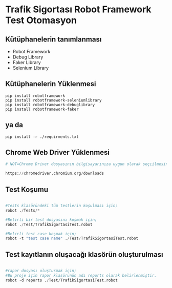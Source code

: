 # **Trafik Sigortası Robot Framework Test Otomasyon**

## Kütüphanelerin tanımlanması ##
* Robot Framework
* Debug Library  
* Faker Library  
* Selenium Library  

## Kütüphanelerin Yüklenmesi
```
pip install robotframework
pip install robotframework-seleniumlibrary
pip install robotframework-debuglibrary
pip install robotframework-faker
```
##       ya da

```
pip install -r ./requirments.txt
```

## Chrome Web Driver Yüklenmesi
``` Python
# NOT=Chrome Driver dosyasının bilgisayarınıza uygun olarak seçıilmesine dikkat ediniz ve venv>Scripts içine eklemeyi unutmayınız.

https://chromedriver.chromium.org/downloads

```




## Test Koşumu

``` Python

#Tests klasöründeki tüm testlerin koşulması için;
robot ./Tests/*

#Belirli bir test dosyasını koşmak için;
robot ./Test/TrafikSigortasiTest.robot

#Belirli test case koşmak için;
robot -t "test case name" ./Test/TrafikSigortasiTest.robot

```

## Test kayıtlanın oluşacağı klasörün oluşturulması

``` Python

#rapor dosyası oluşturmak için;
#Bu proje için rapor klasörünün adı reports olarak belirlenmiştir.
robot -d reports ./Test/TrafikSigortasiTest.robot  

```

